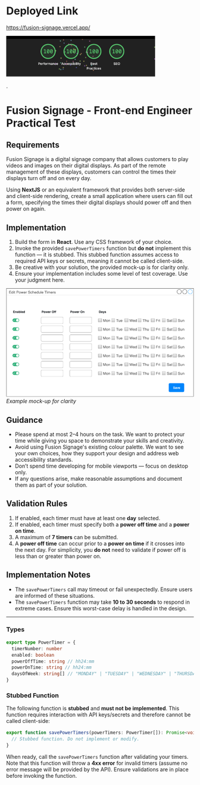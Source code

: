 # Deployed Link

https://fusion-signage.vercel.app/

<img src="Lighthouse.png" width="400">

.

# Fusion Signage - Front-end Engineer Practical Test

## Requirements

Fusion Signage is a digital signage company that allows customers to play videos and images on their digital displays. As part of the remote management of these displays, customers can control the times their displays turn off and on every day.

Using **NextJS** or an equivalent framework that provides both server-side and client-side rendering, create a small application where users can fill out a form, specifying the times their digital displays should power off and then power on again.

## Implementation

1. Build the form in **React**. Use any CSS framework of your choice.
2. Invoke the provided `savePowerTimers` function but **do not** implement this function — it is stubbed. This stubbed function assumes access to required API keys or secrets, meaning it cannot be called client-side.
3. Be creative with your solution, the provided mock-up is for clarity only.
4. Ensure your implementation includes some level of test coverage. Use your judgment here.

![UI mock-up](ui-mock-up.png)
\
_Example mock-up for clarity_

## Guidance

- Please spend at most 2–4 hours on the task. We want to protect your time while giving you space to demonstrate your skills and creativity.
- Avoid using Fusion Signage's existing colour palette. We want to see your own choices, how they support your design and address web accessibility standards.
- Don’t spend time developing for mobile viewports — focus on desktop only.
- If any questions arise, make reasonable assumptions and document them as part of your solution.

## Validation Rules

1. If enabled, each timer must have at least one **day** selected.
2. If enabled, each timer must specify both a **power off time** and a **power on time**.
3. A maximum of **7 timers** can be submitted.
4. A **power off time** can occur prior to a **power on time** if it crosses into the next day. For simplicity, you **do not** need to validate if power off is less than or greater than power on.

## Implementation Notes

- The `savePowerTimers` call may timeout or fail unexpectedly. Ensure users are informed of these situations.
- The `savePowerTimers` function may take **10 to 30 seconds** to respond in extreme cases. Ensure this worst-case delay is handled in the design.

---

### Types

```ts
export type PowerTimer = {
  timerNumber: number
  enabled: boolean
  powerOffTime: string // hh24:mm
  powerOnTime: string // hh24:mm
  daysOfWeek: string[] // "MONDAY" | "TUESDAY" | "WEDNESDAY" | "THURSDAY" | "FRIDAY" | "SATURDAY" | "SUNDAY"
}
```

### Stubbed Function

The following function is **stubbed** and **must not be implemented**. This function requires interaction with API keys/secrets and therefore cannot be called client-side:

```ts
export function savePowerTimers(powerTimers: PowerTimer[]): Promise<void> {
  // Stubbed function. Do not implement or modify.
}
```

When ready, call the `savePowerTimers` function after validating your timers. Note that this function will throw a **4xx error** for invalid timers (assume no error message will be provided by the API). Ensure validations are in place before invoking the function.
